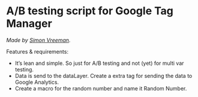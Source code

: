 A/B testing script for Google Tag Manager
=========================================

_Made by [Simon Vreeman](http://vreeman.com)._

Features & requirements:
- It’s lean and simple. So just for A/B testing and not (yet) for multi var testing.
- Data is send to the dataLayer. Create a extra tag for sending the data to Google Analytics.
- Create a macro for the random number and name it Random Number.
